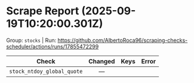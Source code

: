 # Scrape Report (2025-09-19T10:20:00.301Z)

Group: `stocks`  |  Run: https://github.com/AlbertoRoca96/scraping-checks-scheduler/actions/runs/17855472299

| Check | Changed | Keys | Error |
|---|:---:|:--|:--|
| `stock_ntdoy_global_quote` | — |  |  |

